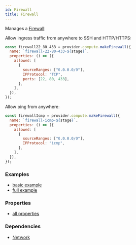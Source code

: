 ```yaml
---
id: Firewall
title: Firewall
---
```


Manages a [Firewall](https://cloud.google.com/vpc/docs/firewalls)

Allow ingress traffic from anywhere to SSH and HTTP/HTTPS:

```js
const firewall22_80_433 = provider.compute.makeFirewall({
  name: `firewall-22-80-433-${stage}`,
  properties: () => ({
    allowed: [
      {
        sourceRanges: ["0.0.0.0/0"],
        IPProtocol: "TCP",
        ports: [22, 80, 433],
      },
    ],
  }),
});
```

Allow ping from anywhere:

```js
const firewallIcmp = provider.compute.makeFirewall({
  name: `firewall-icmp-${stage}`,
  properties: () => ({
    allowed: [
      {
        sourceRanges: ["0.0.0.0/0"],
        IPProtocol: "icmp",
      },
    ],
  }),
});
```

### Examples

- [basic example](https://github.com/grucloud/grucloud/blob/main/examples/google/vm/iac.js)
- [full example](https://github.com/grucloud/grucloud/blob/main/examples/google/vm-network/iac.js)

### Properties

- [all properties](https://cloud.google.com/compute/docs/reference/rest/v1/firewalls/insert)

### Dependencies

- [Network](./Network)
